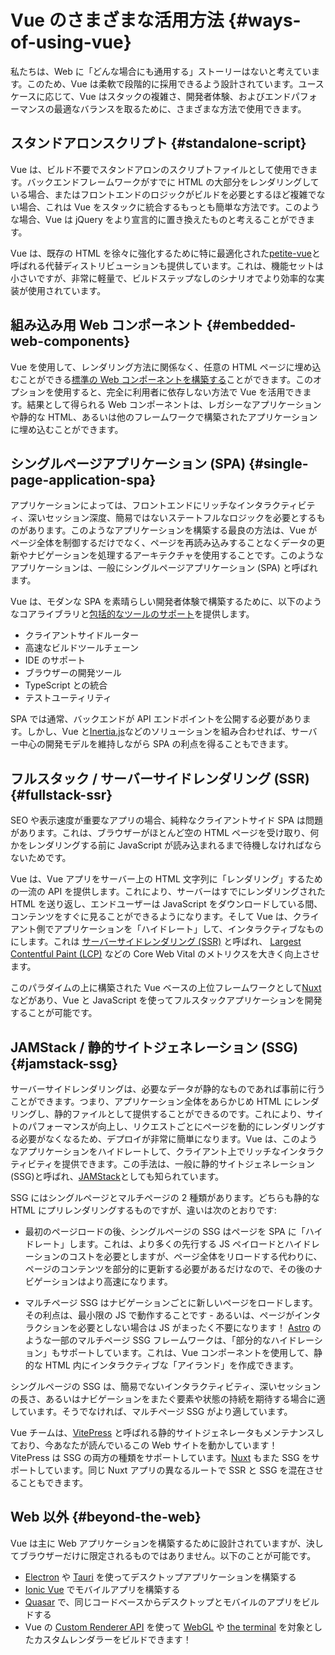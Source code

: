 # Vue のさまざまな活用方法 {#ways-of-using-vue}

私たちは、Web に「どんな場合にも通用する」ストーリーはないと考えています。このため、Vue は柔軟で段階的に採用できるよう設計されています。ユースケースに応じて、Vue はスタックの複雑さ、開発者体験、およびエンドパフォーマンスの最適なバランスを取るために、さまざまな方法で使用できます。

## スタンドアロンスクリプト {#standalone-script}

Vue は、ビルド不要でスタンドアロンのスクリプトファイルとして使用できます。バックエンドフレームワークがすでに HTML の大部分をレンダリングしている場合、またはフロントエンドのロジックがビルドを必要とするほど複雑でない場合、これは Vue をスタックに統合するもっとも簡単な方法です。このような場合、Vue は jQuery をより宣言的に置き換えたものと考えることができます。

Vue は、既存の HTML を徐々に強化するために特に最適化された[petite-vue](https://github.com/vuejs/petite-vue)と呼ばれる代替ディストリビューションも提供しています。これは、機能セットは小さいですが、非常に軽量で、ビルドステップなしのシナリオでより効率的な実装が使用されています。

## 組み込み用 Web コンポーネント {#embedded-web-components}

Vue を使用して、レンダリング方法に関係なく、任意の HTML ページに埋め込むことができる[標準の Web コンポーネントを構築する](/guide/extras/web-components)ことができます。このオプションを使用すると、完全に利用者に依存しない方法で Vue を活用できます。結果として得られる Web コンポーネントは、レガシーなアプリケーションや静的な HTML、あるいは他のフレームワークで構築されたアプリケーションに埋め込むことができます。

## シングルページアプリケーション (SPA) {#single-page-application-spa}

アプリケーションによっては、フロントエンドにリッチなインタラクティビティ、深いセッション深度、簡易ではないステートフルなロジックを必要とするものがあります。このようなアプリケーションを構築する最良の方法は、Vue がページ全体を制御するだけでなく、ページを再読み込みすることなくデータの更新やナビゲーションを処理するアーキテクチャを使用することです。このようなアプリケーションは、一般にシングルページアプリケーション (SPA) と呼ばれます。

Vue は、モダンな SPA を素晴らしい開発者体験で構築するために、以下のようなコアライブラリと[包括的なツールのサポート](/guide/scaling-up/tooling)を提供します。

- クライアントサイドルーター
- 高速なビルドツールチェーン
- IDE のサポート
- ブラウザーの開発ツール
- TypeScript との統合
- テストユーティリティ

SPA では通常、バックエンドが API エンドポイントを公開する必要があります。しかし、Vue と[Inertia.js](https://inertiajs.com)などのソリューションを組み合わせれば、サーバー中心の開発モデルを維持しながら SPA の利点を得ることもできます。

## フルスタック / サーバーサイドレンダリング (SSR) {#fullstack-ssr}

SEO や表示速度が重要なアプリの場合、純粋なクライアントサイド SPA は問題があります。これは、ブラウザーがほとんど空の HTML ページを受け取り、何かをレンダリングする前に JavaScript が読み込まれるまで待機しなければならないためです。

Vue は、Vue アプリをサーバー上の HTML 文字列に「レンダリング」するための一流の API を提供します。これにより、サーバーはすでにレンダリングされた HTML を送り返し、エンドユーザーは JavaScript をダウンロードしている間、コンテンツをすぐに見ることができるようになります。そして Vue は、クライアント側でアプリケーションを「ハイドレート」して、インタラクティブなものにします。これは [サーバーサイドレンダリング (SSR)](/guide/scaling-up/ssr) と呼ばれ、 [Largest Contentful Paint (LCP)](https://web.dev/lcp/) などの Core Web Vital のメトリクスを大きく向上させます。

このパラダイムの上に構築された Vue ベースの上位フレームワークとして[Nuxt](https://nuxt.com/)などがあり、Vue と JavaScript を使ってフルスタックアプリケーションを開発することが可能です。

## JAMStack / 静的サイトジェネレーション (SSG) {#jamstack-ssg}

サーバーサイドレンダリングは、必要なデータが静的なものであれば事前に行うことができます。つまり、アプリケーション全体をあらかじめ HTML にレンダリングし、静的ファイルとして提供することができるのです。これにより、サイトのパフォーマンスが向上し、リクエストごとにページを動的にレンダリングする必要がなくなるため、デプロイが非常に簡単になります。Vue は、このようなアプリケーションをハイドレートして、クライアント上でリッチなインタラクティビティを提供できます。この手法は、一般に静的サイトジェネレーション (SSG)と呼ばれ、[JAMStack](https://jamstack.org/what-is-jamstack/)としても知られています。

SSG にはシングルページとマルチページの 2 種類があります。どちらも静的な HTML にプリレンダリングするものですが、違いは次のとおりです:

- 最初のページロードの後、シングルページの SSG はページを SPA に「ハイドレート」します。これは、より多くの先行する JS ペイロードとハイドレーションのコストを必要としますが、ページ全体をリロードする代わりに、ページのコンテンツを部分的に更新する必要があるだけなので、その後のナビゲーションはより高速になります。

- マルチページ SSG はナビゲーションごとに新しいページをロードします。その利点は、最小限の JS で動作することです - あるいは、ページがインタラクションを必要としない場合は JS がまったく不要になります！ [Astro](https://astro.build/) のような一部のマルチページ SSG フレームワークは、「部分的なハイドレーション」もサポートしています。これは、Vue コンポーネントを使用して、静的な HTML 内にインタラクティブな「アイランド」を作成できます。

シングルページの SSG は、簡易でないインタラクティビティ、深いセッションの長さ、あるいはナビゲーションをまたぐ要素や状態の持続を期待する場合に適しています。そうでなければ、マルチページ SSG がより適しています。

Vue チームは、[VitePress](https://vitepress.dev/) と呼ばれる静的サイトジェネレータもメンテナンスしており、今あなたが読んでいるこの Web サイトを動かしています！　VitePress は SSG の両方の種類をサポートしています。[Nuxt](https://nuxt.com/) もまた SSG をサポートしています。同じ Nuxt アプリの異なるルートで SSR と SSG を混在させることもできます。

## Web 以外 {#beyond-the-web}

Vue は主に Web アプリケーションを構築するために設計されていますが、決してブラウザーだけに限定されるものではありません。以下のことが可能です。

- [Electron](https://www.electronjs.org/) や [Tauri](https://tauri.app) を使ってデスクトップアプリケーションを構築する
- [Ionic Vue](https://ionicframework.com/docs/vue/overview) でモバイルアプリを構築する
- [Quasar](https://quasar.dev/) で、同じコードベースからデスクトップとモバイルのアプリをビルドする
- Vue の [Custom Renderer API](/api/custom-renderer) を使って [WebGL](https://troisjs.github.io/) や [the terminal](https://github.com/vue-terminal/vue-termui) を対象としたカスタムレンダラーをビルドできます！
